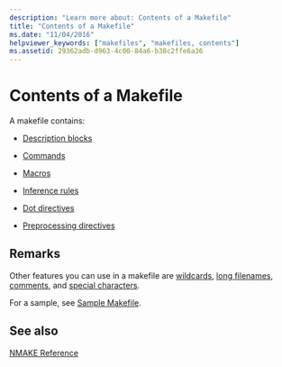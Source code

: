 ```yaml
---
description: "Learn more about: Contents of a Makefile"
title: "Contents of a Makefile"
ms.date: "11/04/2016"
helpviewer_keywords: ["makefiles", "makefiles, contents"]
ms.assetid: 29362adb-d963-4c00-84a6-b38c2ffe6a36
---
```

# Contents of a Makefile

A makefile contains:

- [Description blocks](description-blocks.md)

- [Commands](commands-in-a-makefile.md)

- [Macros](macros-and-nmake.md)

- [Inference rules](inference-rules.md)

- [Dot directives](dot-directives.md)

- [Preprocessing directives](makefile-preprocessing.md)

## Remarks

Other features you can use in a makefile are [wildcards](wildcards-and-nmake.md), [long filenames](long-filenames-in-a-makefile.md), [comments](comments-in-a-makefile.md), and [special characters](special-characters-in-a-makefile.md).

For a sample, see [Sample Makefile](sample-makefile.md).

## See also

[NMAKE Reference](nmake-reference.md)
